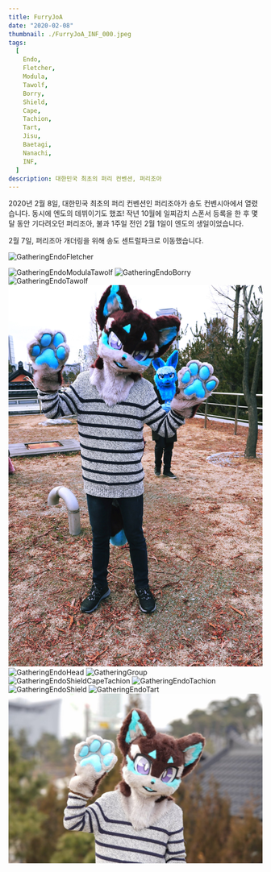 ```yaml
---
title: FurryJoA
date: "2020-02-08"
thumbnail: ./FurryJoA_INF_000.jpeg
tags:
  [
    Endo,
    Fletcher,
    Modula,
    Tawolf,
    Borry,
    Shield,
    Cape,
    Tachion,
    Tart,
    Jisu,
    Baetagi,
    Nanachi,
    INF,
  ]
description: 대한민국 최초의 퍼리 컨벤션, 퍼리조아
---
```


2020년 2월 8일, 대한민국 최초의 퍼리 컨벤션인 퍼리조아가 송도 컨벤시아에서 열렸습니다. 동시에 엔도의 데뷔이기도 했죠! 작년 10월에 일찌감치 스폰서 등록을 한 후 몇 달 동안 기다려오던 퍼리조아, 불과 1주일 전인 2월 1일이 엔도의 생일이었습니다.

2월 7일, 퍼리조아 개더링을 위해 송도 센트럴파크로 이동했습니다.

![GatheringEndoFletcher](./Gathering_Baetagi_000.jpg "Photo by Baetagi, Endo bumping with Fletcher")

![GatheringEndoModulaTawolf](./Gathering_Baetagi_010.jpg "Photo by Baetagi, Endo with Modula and Tawolf")
![GatheringEndoBorry](./Gathering_Baetagi_014.jpg "Photo by Baetagi, Endo with Borry")
![GatheringEndoTawolf](./Gathering_Baetagi_020.jpg "Photo by Baetagi, Endo with Tawolf")
![GatheringEndoCape](./Gathering_Borry_002.jpg "Photo by Borry, Endo with Cape behind")
![GatheringEndoHead](./Gathering_Jisu_000.jpg "Photo by Jisu, Endo head only")
![GatheringGroup](./Gathering_Jisu_001.jpg "Photo by Jisu, Group photo")
![GatheringEndoShieldCapeTachion](./Gathering_Jisu_002.jpg "Photo by Jisu, Endo with Shield, Cape, and Tachion")
![GatheringEndoTachion](./Gathering_Jisu_004.jpg "Photo by Jisu, Endo hugging Tachion")
![GatheringEndoShield](./Gathering_Jisu_007.jpg "Photo by Jisu, Endo hugging Shield")
![GatheringEndoTart](./Gathering_Jisu_010.jpg "Photo by Jisu, Endo standing next to Tart awkwardly")
![GatheringEndo2](./Gathering_Nanachi_001.jpg "Photo by Nanachi, Endo saying hello")
